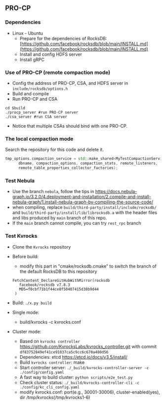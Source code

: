 ## **PRO-CP**

### **Dependencies**

- Linux - Ubuntu
    - Prepare for the dependencies of RocksDB: [https://github.com/facebook/rocksdb/blob/main/INSTALL.md](https://github.com/facebook/rocksdb/blob/main/INSTALL.md)
    - Install and config HDFS server
    - Install gRPC

### **Use of PRO-CP (remote compaction mode)**

- Config the address of PRO-CP, CSA, and HDFS server in `include/rocksdb/options.h`
- Build and compile
- Run PRO-CP and CSA

```shell
cd $build
./procp_server #run PRO-CP server
./csa_server #run CSA server
```

- Notice that multiple CSAs should bind with one PRO-CP.
### **The local compaction mode**
Search the repository for this code and delete it.
```c++
tmp_options.compaction_service = std::make_shared<MyTestCompactionService>(
      dbname, compaction_options, compaction_stats, remote_listeners,
      remote_table_properties_collector_factories);
```



### Test Nebula
- Use the branch ```nebula```, follow the tips in https://docs.nebula-graph.io/3.2.0/4.deployment-and-installation/2.compile-and-install-nebula-graph/1.install-nebula-graph-by-compiling-the-source-code/ 
- when compiling, replace ```build/third-party/install/include/rocksdb/``` and ```build/third-party/install/lib/librocksdb.a``` with the header files and libs produced by ```main``` branch of this repo.
- If the `main` branch cannot compile, you can try `rest_rpc` branch

### Test Kvrocks
- Clone the `Kvrocks` repository
- Before build:
    - modify this part in "cmake/rocksdb.cmake" to switch the branch of the default RocksDB to this repository
     ```
     FetchContent_DeclareGitHubWithMirror(rocksdb
        facebook/rocksdb v7.8.3
        MD5=f0cbf71b1f44ce8f50407415d38b9d44
      )
     ```

- Build: ```./x.py build```
- Single mode:
    - build/kvrocks -c kvrocks.conf 
- Cluster mode:
    - Based on ```kvrocks controller``` https://github.com/KvrocksLabs/kvrocks_controller.git with commit ```df83752849ef41ce91037ca5c9cc6c670a480d56```
    - Dependencies: etcd https://etcd.io/docs/v3.5/install/
    - Build ```kvrocks controller```: make
    - Start controller server: ```./_build/kvrocks-controller-server -c ./config/config.yaml```
    - A fast way to build cluster: ```python scripts/e2e_test.py```
    - Check cluster status: ```./_build/kvrocks-controller-cli -c ./config/kc_cli_config.yaml```
    - modify kvrocks.conf: port(e.g., 30001-30006), cluster-enabled(yes), dir /tmp/kvrocks(/tmp/kvrocks1-6)
